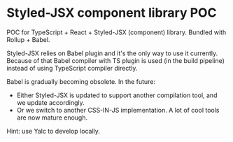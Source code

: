 # Styled-JSX component library POC

POC for TypeScript + React + Styled-JSX (component) library. Bundled with Rollup + Babel.

Styled-JSX relies on Babel plugin and it's the only way to use it currently. 
Because of that Babel compiler with TS plugin is used (in the build pipeline) instead of using
TypeScript compiler directly.

Babel is gradually becoming obsolete. In the future:
- Either Styled-JSX is updated to support another compilation tool, and we update accordingly.
- Or we switch to another CSS-IN-JS implementation. A lot of cool tools are now mature enough.

Hint: use Yalc to develop locally.
